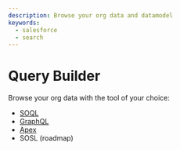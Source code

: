 ```yaml
---
description: Browse your org data and datamodel
keywords:
  - salesforce
  - search
---
```



# Query Builder

Browse your org data with the tool of your choice:

* [SOQL](./SOQL)
* [GraphQL](./GraphQL)
* [Apex](./Apex)
* SOSL (roadmap)
